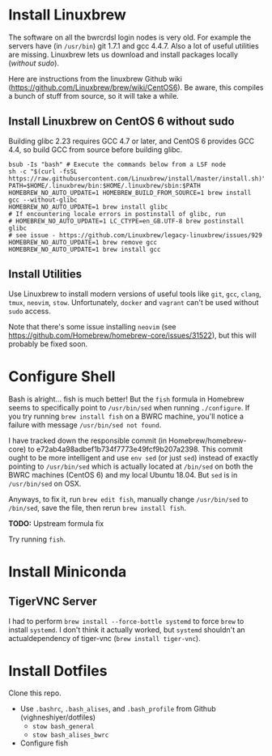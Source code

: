 # Install Linuxbrew

The software on all the bwrcrdsl login nodes is very old. For example the servers have (in `/usr/bin`) git 1.7.1 and gcc 4.4.7. Also a lot of useful utilities are missing. Linuxbrew lets us download and install packages locally (*without sudo*).

Here are instructions from the linuxbrew Github wiki (https://github.com/Linuxbrew/brew/wiki/CentOS6). Be aware, this compiles a bunch of stuff from source, so it will take a while.

## Install Linuxbrew on CentOS 6 without sudo
Building glibc 2.23 requires GCC 4.7 or later, and CentOS 6 provides GCC 4.4, so build GCC from source before building glibc.

```
bsub -Is "bash" # Execute the commands below from a LSF node
sh -c "$(curl -fsSL https://raw.githubusercontent.com/Linuxbrew/install/master/install.sh)"
PATH=$HOME/.linuxbrew/bin:$HOME/.linuxbrew/sbin:$PATH
HOMEBREW_NO_AUTO_UPDATE=1 HOMEBREW_BUILD_FROM_SOURCE=1 brew install gcc --without-glibc
HOMEBREW_NO_AUTO_UPDATE=1 brew install glibc
# If encountering locale errors in postinstall of glibc, run
# HOMEBREW_NO_AUTO_UPDATE=1 LC_CTYPE=en_GB.UTF-8 brew postinstall glibc
# see issue - https://github.com/Linuxbrew/legacy-linuxbrew/issues/929
HOMEBREW_NO_AUTO_UPDATE=1 brew remove gcc
HOMEBREW_NO_AUTO_UPDATE=1 brew install gcc
```

## Install Utilities
Use Linuxbrew to install modern versions of useful tools like `git`, `gcc`, `clang`, `tmux`, `neovim`, `stow`. Unfortunately, `docker` and `vagrant` can't be used without `sudo` access.

Note that there's some issue installing `neovim` (see https://github.com/Homebrew/homebrew-core/issues/31522), but this will probably be fixed soon.

# Configure Shell
Bash is alright... fish is much better! But the `fish` formula in Homebrew seems to specifically point to `/usr/bin/sed` when running `./configure`. If you try running `brew install fish` on a BWRC machine, you'll notice a failure with message `/usr/bin/sed not found`.

I have tracked down the responsible commit (in Homebrew/homebrew-core) to e72ab4a98adbef1b734f7773e49fcf9b207a2398. This commit ought to be more intelligent and use `env sed` (or just `sed`) instead of exactly pointing to `/usr/bin/sed` which is actually located at `/bin/sed` on both the BWRC machines (CentOS 6) and my local Ubuntu 18.04. But `sed` is in `/usr/bin/sed` on OSX.

Anyways, to fix it, run `brew edit fish`, manually change `/usr/bin/sed` to `/bin/sed`, save the file, then rerun `brew install fish`.

**TODO:** Upstream formula fix

Try running `fish`.

# Install Miniconda

## TigerVNC Server
I had to perform `brew install --force-bottle systemd` to force `brew` to install `systemd`. I don't think it actually worked, but `systemd` shouldn't an actualdependency of tiger-vnc (`brew install tiger-vnc`).

# Install Dotfiles
Clone this repo.
- Use `.bashrc`, `.bash_alises`, and `.bash_profile` from Github (vighneshiyer/dotfiles)
    - `stow bash_general`
    - `stow bash_alises_bwrc`
- Configure fish
